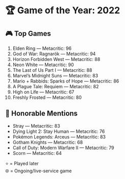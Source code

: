 # 🏆 Game of the Year: 2022

## 🎮 Top Games

1. Elden Ring — Metacritic: 96  
2. God of War: Ragnarök — Metacritic: 94  
3. Horizon Forbidden West — Metacritic: 88  
4. Neon White — Metacritic: 90  
5. The Last of Us Part I — Metacritic: 88  
6. Marvel’s Midnight Suns — Metacritic: 83  
7. Mario + Rabbids: Sparks of Hope — Metacritic: 86  
8. A Plague Tale: Requiem — Metacritic: 82  
9. High on Life — Metacritic: 67  
10. Freshly Frosted — Metacritic: 80  

## 🏅 Honorable Mentions

- Stray — Metacritic: 83  
- Dying Light 2: Stay Human — Metacritic: 76  
- Pokémon Legends: Arceus — Metacritic: 83  
- Gotham Knights — Metacritic: 68  
- Call of Duty: Modern Warfare II — Metacritic: 79  
- Scorn — Metacritic: 64  

⭐ = Played later  
🌐 = Ongoing/live-service game